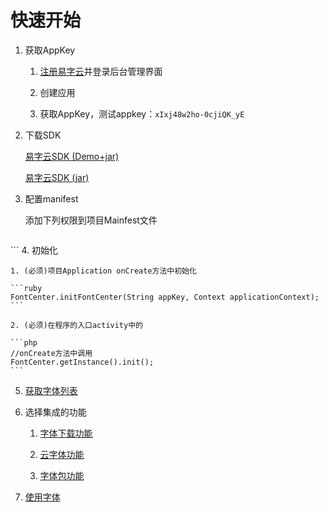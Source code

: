 # 快速开始

[registurl]:http://www.zitiguanjia.com/signup
[demojar_download]:http://doc.zitiguanjia.com/public/file/sdkfile/fontsdk(jar+demo).zip
[jar_download]:http://doc.zitiguanjia.com/public/file/sdkfile/fontsdk.jar
[font_list]: /fontsdk/function/get_font_list.html
[download_font]: /fontsdk/function/downloadfont.html
[cloud_font]: /fontsdk/function/sd.html
[font_pack]: /fontsdk/function/ss.html
[use_font]: /fontsdk/function/use_font.html

1. 获取AppKey

    1. [注册易字云][registurl]并登录后台管理界面

    2. 创建应用

    3. 获取AppKey，测试appkey：`xIxj48w2ho-0cjiQK_yE`

2. 下载SDK

    [易字云SDK (Demo+jar)][demojar_download]

    [易字云SDK (jar)][jar_download]
3. 配置manifest

    添加下列权限到项目Mainfest文件

    ```xml
<uses-permission android:name="android.permission.INTERNET" />
<uses-permission android:name="android.permission.WRITE_EXTERNAL_STORAGE" />
<uses-permission android:name="android.permission.ACCESS_NETWORK_STATE" />
<uses-permission android:name="android.permission.READ_PHONE_STATE" />
<uses-permission android:name="android.permission.ACCESS_WIFI_STATE" />
<uses-permission android:name="android.permission.READ_EXTERNAL_STORAGE" />
```
4. 初始化

    1. (必须)项目Application onCreate方法中初始化

    ```ruby
    FontCenter.initFontCenter(String appKey, Context applicationContext);
    ```

    2. (必须)在程序的入口activity中的

    ```php
    //onCreate方法中调用
    FontCenter.getInstance().init();
    ```
5. [获取字体列表][font_list]

6. 选择集成的功能

    1. [字体下载功能][download_font]

    2. [云字体功能][cloud_font]

    3. [字体包功能][font_pack]

7. [使用字体][use_font]
